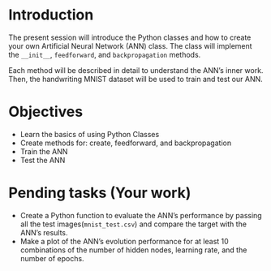 # Introduction 
The present session will introduce the Python classes and how to create your own Artificial Neural Network (ANN) class. The class will implement the `__init__`,  `feedforward`, and `backpropagation` methods. 

Each method will be described in detail to understand the  ANN’s inner work. Then, the handwriting MNIST dataset will be used to train and test our ANN. 

# Objectives
- Learn the basics of using Python Classes
- Create methods for: create, feedforward, and backpropagation
- Train the ANN
- Test the ANN

# Pending tasks (Your work)

- Create a Python function to evaluate the ANN’s performance by passing all the test images(`mnist_test.csv`) and compare the target with the ANN’s results. 
- Make a plot of the ANN’s evolution performance for at least 10 combinations of the number of hidden nodes, learning rate, and the number of epochs.